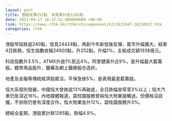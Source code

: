 ```yaml
---
layout: post
title: 港股反彈252點　本周累計挫1285點
date: 2021-09-17 16:37:52.000000000 +08:00
link: https://news.rthk.hk/rthk/ch/component/k2/1611047-20210917.htm
categories: rthk
---
```


港股早段跌逾240點，低見24424點，再創今年新低後反彈，尾市升幅擴大，結束4日跌勢。恒生指數收報24920點，升252點，升幅1%，主板成交額1938億元。

科技指數升3.5%，ATMX升逾1%至近4%。阿里健康升近9%，是升幅最大藍籌股。體育用品股升，醫藥及網上醫療股亦造好。

地產及金融等傳統經濟股捱沽，平保急挫5%，是表現最差藍籌股。

恒大系個別發展，中國恒大曾挫逾13%再破底，全日跌幅收窄至3%以上；恒大汽車仍急瀉近16%。內地媒體報道，碧桂園服務曾與恒大物業接觸過，但價格沒談攏，不排除仍會有深度合作。恒大物業急升12%，碧桂園服務升3%。

總結全星期，港股累計跌1285點，跌幅4.9%。
